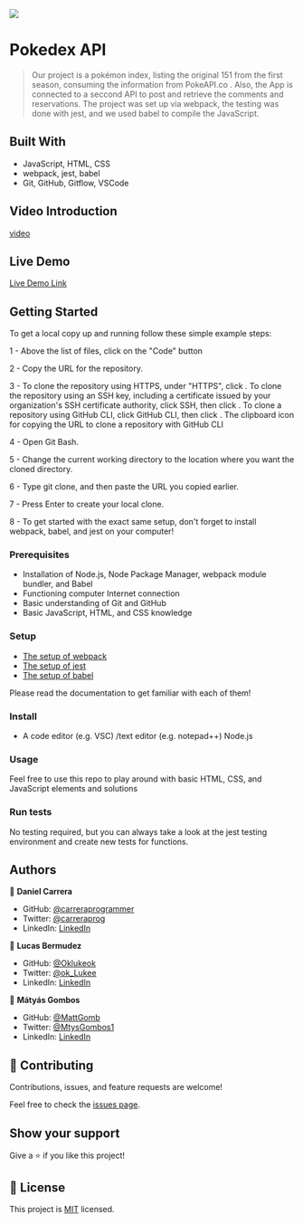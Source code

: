 ![](https://img.shields.io/badge/Microverse-blueviolet)

# Pokedex API

> Our project is a pokémon index, listing the original 151 from the first season, consuming the information from PokeAPI.co .
  Also, the App is connected to a seccond API to post and retrieve the comments and reservations.
  The project was set up via webpack, the testing was done with jest, and we used babel to compile the JavaScript.


## Built With

- JavaScript, HTML, CSS
- webpack, jest, babel
- Git, GitHub, Gitflow, VSCode

## Video Introduction

[video](https://drive.google.com/file/d/1lBOUQEx8705HpSR24fNicWKsbDIbqoDa/view?usp=sharing)

## Live Demo 

[Live Demo Link](https://mattgomb.github.io/module2-capstone/dist/)


## Getting Started

To get a local copy up and running follow these simple example steps:

1 - Above the list of files, click on the "Code" button

2 - Copy the URL for the repository.

3 - To clone the repository using HTTPS, under "HTTPS", click . To clone the repository using an SSH key, including a certificate issued by your organization's SSH certificate authority, click SSH, then click . To clone a repository using GitHub CLI, click GitHub CLI, then click . The clipboard icon for copying the URL to clone a repository with GitHub CLI

4 - Open Git Bash.

5 - Change the current working directory to the location where you want the cloned directory.

6 - Type git clone, and then paste the URL you copied earlier.

7 - Press Enter to create your local clone.

8 - To get started with the exact same setup, don't forget to install webpack, babel, and jest on your computer!


### Prerequisites

- Installation of Node.js, Node Package Manager, webpack module bundler, and Babel 
- Functioning computer Internet connection 
- Basic understanding of Git and GitHub
- Basic JavaScript, HTML, and CSS knowledge

### Setup

- [The setup of webpack](https://webpack.js.org/guides/getting-started/)
- [The setup of jest](https://jest-bot.github.io/jest/docs/getting-started.html)
- [The setup of babel](https://babeljs.io/setup)

Please read the documentation to get familiar with each of them!

### Install

- A code editor (e.g. VSC) /text editor (e.g. notepad++) Node.js

### Usage

Feel free to use this repo to play around with basic HTML, CSS, and JavaScript elements and solutions

### Run tests

No testing required, but you can always take a look at the jest testing environment and create new tests for functions.

## Authors

👤 **Daniel Carrera**

- GitHub: [@carreraprogrammer](https://github.com/carreraprogrammer )
- Twitter: [@carreraprog](https://twitter.com/carreraprog)
- LinkedIn: [LinkedIn](https://www.linkedin.com/in/daniel-carrera-85a917244/)

👤 **Lucas Bermudez**

- GitHub: [@Oklukeok](https://github.com/Oklukeok)
- Twitter: [@ok_Lukee](https://twitter.com/ok_Lukee)
- LinkedIn: [LinkedIn](https://www.linkedin.com/in/lucas-bermudez/)

👤 **Mátyás Gombos**

- GitHub: [@MattGomb](https://github.com/MattGomb)
- Twitter: [@MtysGombos1](https://twitter.com/MtysGombos1)
- LinkedIn: [LinkedIn](https://www.linkedin.com/in/gombos-m%C3%A1ty%C3%A1s-28139771/)

## 🤝 Contributing

Contributions, issues, and feature requests are welcome!

Feel free to check the [issues page](../../issues/).

## Show your support

Give a ⭐️ if you like this project!


## 📝 License

This project is [MIT](./LICENSE) licensed.

